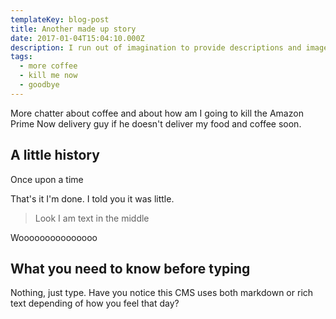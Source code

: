 ```yaml
---
templateKey: blog-post
title: Another made up story
date: 2017-01-04T15:04:10.000Z
description: I run out of imagination to provide descriptions and images
tags:
  - more coffee
  - kill me now
  - goodbye
---
```

More chatter about coffee and about how am I going to kill the Amazon Prime Now delivery guy if he doesn't deliver my food and coffee soon. 

## A little history

Once upon a time

That's it I'm done. I told you it was little. 

> Look I am text in the middle

Wooooooooooooooo

## What you need to know before typing

Nothing, just type. Have you notice this CMS uses both markdown or rich text depending of how you feel that day?
